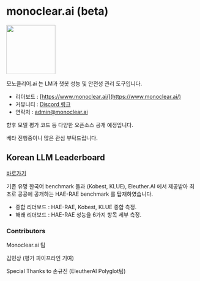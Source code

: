 # monoclear.ai (beta)
<img src="https://www.monoclear.ai/_next/static/media/monocle.8354b5e0.png" width="128">

모노클리어.ai 는 LM과 챗봇 성능 및 안전성 관리 도구입니다.

- 리더보드 : [https://www.monoclear.ai/](https://www.monoclear.ai/)
- 커뮤니티 : [Discord 링크](https://discord.gg/rYZJG8dRM)
- 연락처 : [admin@monoclear.ai](mailto:admin@monoclear.ai)

향후 모델 평가 코드 등 다양한 오픈소스 공개 예정입니다.

베타 진행중이니 많은 관심 부탁드립니다.

## Korean LLM Leaderboard

[바로가기](https://www.monoclear.ai/)

기존 유명 한국어 benchmark 들과 (Kobest, KLUE), Eleuther.AI 에서 제공받아 최초로 공공에 공개하는 HAE-RAE benchmark 를 탑재하였습니다.

- 종합 리더보드 : HAE-RAE, Kobest, KLUE 종합 측정.
- 해래 리더보드 : HAE-RAE 성능을 6가지 항목 세부 측정.

### Contributors

Monoclear.ai 팀

김민상 (평가 파이프라인 기여)

Special Thanks to 손규진 (EleutherAI Polyglot팀)
